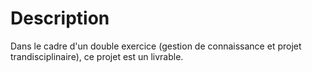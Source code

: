 # Description

Dans le cadre d'un double exercice (gestion de connaissance et projet trandisciplinaire), ce projet est un livrable. 
